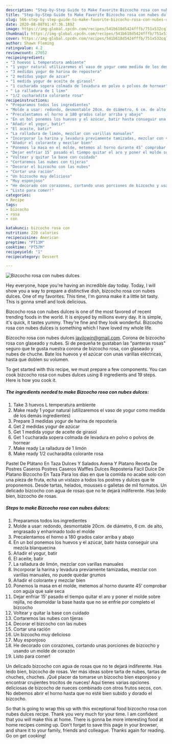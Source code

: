 ```yaml
---
description: "Step-by-Step Guide to Make Favorite Bizcocho rosa con nubes dulces"
title: "Step-by-Step Guide to Make Favorite Bizcocho rosa con nubes dulces"
slug: 566-step-by-step-guide-to-make-favorite-bizcocho-rosa-con-nubes-dulces
date: 2020-08-08T01:47:36.189Z
image: https://img-global.cpcdn.com/recipes/541b618d5424fffb/751x532cq70/bizcocho-rosa-con-nubes-dulces-foto-principal.jpg
thumbnail: https://img-global.cpcdn.com/recipes/541b618d5424fffb/751x532cq70/bizcocho-rosa-con-nubes-dulces-foto-principal.jpg
cover: https://img-global.cpcdn.com/recipes/541b618d5424fffb/751x532cq70/bizcocho-rosa-con-nubes-dulces-foto-principal.jpg
author: Shawn Fleming
ratingvalue: 4.2
reviewcount: 27052
recipeingredient:
- "3 huevos L temperatura ambiente"
- "1 yogur natural utilizaremos el vaso de yogur como medida de los dems ingredientes"
- "3 medidas yogur de harina de repostera"
- "2 medidas yogur de azcar"
- "1 medida yogur de aceite de girasol"
- "1 cucharada sopera colmada de levadura en polvo o polvos de hornear"
- " La ralladura de 1 limn"
- "1/2 cucharadita colorante rosa"
recipeinstructions:
- "Preparamos todos los ingredientes"
- "Molde a usar: redondo, desmontable 20cm. de diámetro, 6 cm. de alto, engrasado y enharinado todo el molde"
- "Precalentamos el horno a 180 grados calor arriba y abajo"
- "En un bol ponemos los huevos y el azúcar, batir hasta conseguir una mezcla blanquecina"
- "Añadir el yogur, batir"
- "El aceite, batir"
- "La ralladura de limón, mezclar con varillas manuales"
- "Incorporar la harina y levadura previamente tamizadas, mezclar con varillas manuales, no puede quedar grumos"
- "Añadir el colorante y mezclar bien"
- "Ponemos la masa en el molde, metemos al horno durante 45’ comprobar con aguja que sale seca"
- "Dejar enfriar 15’ pasado el tiempo quitar el aro y poner el molde sobre rejilla, no desmoldar la base hasta que no se enfríe por completo el bizcocho"
- "Voltear y quitar la base con cuidado"
- "Cortaremos las nubes con tijeras"
- "Decorar el bizcocho con las nubes"
- "Cortar una ración"
- "Un bizcocho muy delicioso"
- "Muy esponjoso"
- "He decorado con corazones, cortando unas porciones de bizcocho y usando un molde de corazón"
- "Listo para comer!"
categories:
- Recipe
tags:
- bizcocho
- rosa
- con

katakunci: bizcocho rosa con 
nutrition: 220 calories
recipecuisine: American
preptime: "PT13M"
cooktime: "PT57M"
recipeyield: "1"
recipecategory: Dessert

---
```



![Bizcocho rosa con nubes dulces](https://img-global.cpcdn.com/recipes/541b618d5424fffb/751x532cq70/bizcocho-rosa-con-nubes-dulces-foto-principal.jpg)

Hey everyone, hope you're having an incredible day today. Today, I will show you a way to prepare a distinctive dish, bizcocho rosa con nubes dulces. One of my favorites. This time, I'm gonna make it a little bit tasty. This is gonna smell and look delicious.

Bizcocho rosa con nubes dulces is one of the most favored of recent trending foods in the world. It is enjoyed by millions every day. It is simple, it's quick, it tastes yummy. They're fine and they look wonderful. Bizcocho rosa con nubes dulces is something which I have loved my whole life.

Bizcocho rosa con nubes dulces javilowin@gmail.com. Corona de bizcocho rosa con glaseado y nubes. Si de pequeña te gustaban las &#34;panteras rosas&#34; seguro que te gusta nuestra corona de bizcocho rosa, con glaseado y nubes de chuche. Bate los huevos y el azúcar con unas varillas eléctricas, hasta que doblen su volumen.


To get started with this recipe, we must prepare a few components. You can cook bizcocho rosa con nubes dulces using 8 ingredients and 19 steps. Here is how you cook it.

<!--inarticleads1-->

##### The ingredients needed to make Bizcocho rosa con nubes dulces:

1. Take 3 huevos L temperatura ambiente
1. Make ready 1 yogur natural (utilizaremos el vaso de yogur como medida de los demás ingredientes)
1. Prepare 3 medidas yogur de harina de repostería
1. Get 2 medidas yogur de azúcar
1. Get 1 medida yogur de aceite de girasol
1. Get 1 cucharada sopera colmada de levadura en polvo o polvos de hornear
1. Make ready  La ralladura de 1 limón
1. Make ready 1/2 cucharadita colorante rosa


Pastel De Plátano En Taza Dulces Y Salados Avena Y Platano Receta De Postres Caseros Postres Caseros Waffles Dulces Reposteria Fácil Dulce De Platano Bizcocho En Taza Para los días en que la comida no acabe solo con una pieza de fruta, echa un vistazo a todos los postres y dulces que te proponemos. Desde tartas, helados, mousses o galletas de mil formatos. Un delicado bizcocho con agua de rosas que no te dejará indiferente. Has leido bien, bizcocho de rosas. 

<!--inarticleads2-->

##### Steps to make Bizcocho rosa con nubes dulces:

1. Preparamos todos los ingredientes
1. Molde a usar: redondo, desmontable 20cm. de diámetro, 6 cm. de alto, engrasado y enharinado todo el molde
1. Precalentamos el horno a 180 grados calor arriba y abajo
1. En un bol ponemos los huevos y el azúcar, batir hasta conseguir una mezcla blanquecina
1. Añadir el yogur, batir
1. El aceite, batir
1. La ralladura de limón, mezclar con varillas manuales
1. Incorporar la harina y levadura previamente tamizadas, mezclar con varillas manuales, no puede quedar grumos
1. Añadir el colorante y mezclar bien
1. Ponemos la masa en el molde, metemos al horno durante 45’ comprobar con aguja que sale seca
1. Dejar enfriar 15’ pasado el tiempo quitar el aro y poner el molde sobre rejilla, no desmoldar la base hasta que no se enfríe por completo el bizcocho
1. Voltear y quitar la base con cuidado
1. Cortaremos las nubes con tijeras
1. Decorar el bizcocho con las nubes
1. Cortar una ración
1. Un bizcocho muy delicioso
1. Muy esponjoso
1. He decorado con corazones, cortando unas porciones de bizcocho y usando un molde de corazón
1. Listo para comer!


Un delicado bizcocho con agua de rosas que no te dejará indiferente. Has leido bien, bizcocho de rosas. Ver más ideas sobre tarta de nubes, tartas de chuches, chuches. ¡Qué placer da tomarse un bizcocho bien esponjoso y encontrar crujientes trocitos de nueces! Aquí tienes varias opciones deliciosas de bizcocho de nueces combinado con otros frutos secos, con. No debemos abrir el horno hasta que no esté bien subido y dorado el bizcocho. 

So that is going to wrap this up with this exceptional food bizcocho rosa con nubes dulces recipe. Thank you very much for your time. I am confident that you will make this at home. There is gonna be more interesting food at home recipes coming up. Don't forget to save this page in your browser, and share it to your family, friends and colleague. Thanks again for reading. Go on get cooking!
